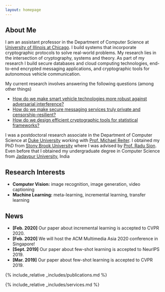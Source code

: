 ```yaml
---
layout: homepage
---
```


## About Me

I am an assistant professor in the Department of Computer Science at [University of Illinois at Chicago](https://cs.uic.edu). I build systems that incorporate cryptographic protocols to solve real-world problems. My research lies in the intersection of cryptography, systems and theory. 
As part of my research I build secure databases and cloud computing technologies, end-to-end encrypted messaging applications, and cryptographic tools for autonomous vehicle communication. 

My current research involves answering the following questions (among other things)

- [How do we make smart vehicle technologies more robust against adversarial interference?](/research/)
- [How do we make secure messaging services truly private and censorship-resilient?](/research/)
- [How do we design efficient cryptographic tools for statistical frameworks?](/research/)

I was a postdoctoral research associate in the Department of Computer Science at [Duke University](https://cs.duke.edu) working with [Prof. Michael Reiter](https://reitermk.github.io/). I obtained my PhD from [Stony Brook University](https://www.cs.stonybrook.edu) where I was advised by [Prof. Radu Sion](https://zxr.io/). Even before that I obtained my undergraduate degree in Computer Science from [Jadavpur University](https://en.wikipedia.org/wiki/Jadavpur_University), India


## Research Interests

- **Computer Vision:** image recognition, image generation, video captioning
- **Machine Learning:** meta-learning, incremental learning, transfer learning

## News

- **[Feb. 2020]** Our paper about incremental learning is accepted to CVPR 2020.
- **[Feb. 2020]** We will host the ACM Multimedia Asia 2020 conference in Singapore!
- **[Sept. 2019]** Our paper about few-shot learning is accepted to NeurIPS 2019.
- **[Mar. 2019]** Our paper about few-shot learning is accepted to CVPR 2019.

{% include_relative _includes/publications.md %}

{% include_relative _includes/services.md %}
